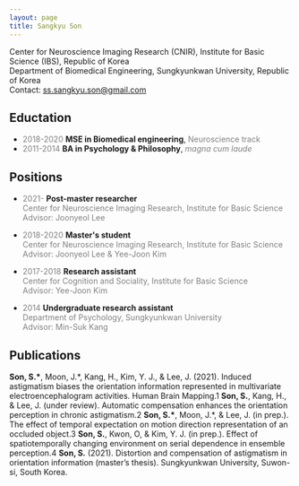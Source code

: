 ```yaml
---
layout: page
title: Sangkyu Son
---
```

Center for Neuroscience Imaging Research (CNIR), Institute for Basic Science (IBS), Republic of Korea <br>
Department of Biomedical Engineering, Sungkyunkwan University, Republic of Korea<br>
Contact: <ss.sangkyu.son@gmail.com>

## Eductation
-  <span style="color:gray">2018-2020</span> **MSE in Biomedical engineering**, <span style="color:gray">Neuroscience track</span>
-  <span style="color:gray">2011-2014</span> **BA in Psychology & Philosophy**, <span style="color:gray">*magna cum laude*</span>

## Positions
- <span style="color:gray">2021-    </span> **Post-master researcher** <br> 
<span style="color:gray">Center for Neuroscience Imaging Research, Institute for Basic Science</span><br>
<span style="color:gray">Advisor: Joonyeol Lee</span>

- <span style="color:gray">2018-2020</span> **Master's student**<br> 
<span style="color:gray">Center for Neuroscience Imaging Research, Institute for Basic Science</span> <br> 
<span style="color:gray">Advisor: Joonyeol Lee & Yee-Joon Kim</span>

- <span style="color:gray">2017-2018</span> **Research assistant** <br> 
<span style="color:gray">Center for Cognition and Sociality, Institute for Basic Science</span> <br> 
<span style="color:gray">Advisor: Yee-Joon Kim</span>

- <span style="color:gray">2014     </span> **Undergraduate research assistant** <br> 
<span style="color:gray">Department of Psychology, Sungkyunkwan University</span> <br> 
<span style="color:gray">Advisor: Min-Suk Kang</span>

## Publications

**Son, S.\***, Moon, J.\*, Kang, H., Kim, Y. J., & Lee, J. (2021). Induced astigmatism biases the orientation information represented in multivariate electroencephalogram activities. Human Brain Mapping.1 
**Son, S.**, Kang, H., & Lee, J. (under review). Automatic compensation enhances the orientation perception in chronic astigmatism.2
**Son, S.\***, Moon, J.\*, & Lee, J. (in prep.). The effect of temporal expectation on motion direction representation of an occluded object.3
**Son, S.**, Kwon, O, & Kim, Y. J. (in prep.). Effect of spatiotemporally changing environment on serial dependence in ensemble perception.4
**Son, S.** (2021). Distortion and compensation of astigmatism in orientation information (master’s thesis). Sungkyunkwan University, Suwon-si, South Korea.
